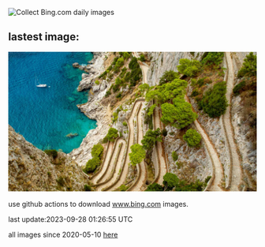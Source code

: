 ![Collect Bing.com daily images](https://github.com/counter2015/bing-daily-images/workflows/Collect%20Bing.com%20daily%20images/badge.svg)
## lastest image:
![](images/CapriKrupp.jpg)

use github actions to download www.bing.com images.

last update:2023-09-28 01:26:55 UTC

all images since 2020-05-10 [here](https://github.com/counter2015/bing-daily-images/tree/master/images) 
